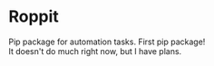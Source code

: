 # Roppit
Pip package for automation tasks. First pip package!  
It doesn't do much right now, but I have plans.
